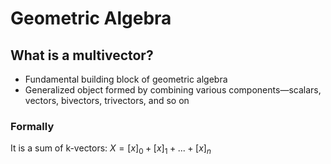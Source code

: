 # Geometric Algebra

## What is a multivector?

- Fundamental building block of geometric algebra
- Generalized object formed by combining various components—scalars, vectors, bivectors, trivectors, and so on

### Formally
It is a sum of k-vectors: $X=[x]_0+[x]_1+...+[x]_n$